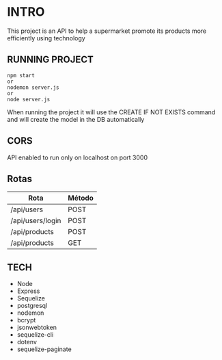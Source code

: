 # INTRO

This project is an API to help a supermarket promote its products more efficiently using technology

## RUNNING PROJECT
```
npm start
or
nodemon server.js
or
node server.js
```

When running the project it will use the CREATE IF NOT EXISTS command and will create the model in the DB automatically

## CORS
API enabled to run only on localhost on port 3000

## Rotas

| Rota              | Método |
|-------------------|--------|
| /api/users        | POST   |
| /api/users/login  | POST   |
| /api/products     | POST   |
| /api/products     | GET    |


## TECH

- Node
- Express
- Sequelize
- postgresql
- nodemon
- bcrypt
- jsonwebtoken
- sequelize-cli
- dotenv
- sequelize-paginate